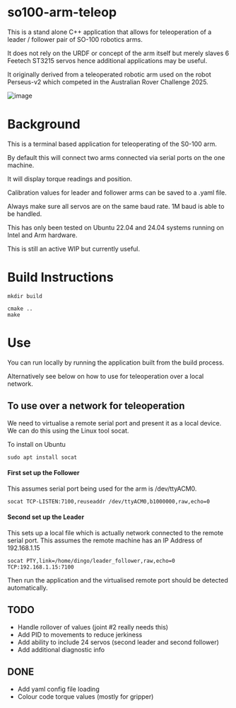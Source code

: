 # so100-arm-teleop

This is a stand alone C++ application that allows for teleoperation of a 
leader / follower pair of SO-100 robotics arms. 

It does not rely on the URDF or concept of the arm itself but merely 
slaves 6 Feetech ST3215 servos hence additional applications may be useful.

It originally derived from a teleoperated robotic arm used on the robot
Perseus-v2 which competed in the Australian Rover Challenge 2025. 

![image](https://github.com/user-attachments/assets/7ac55ace-b064-4ba5-8872-921c4776c9af)

# Background

This is a terminal based application for teleoperating of the S0-100 arm.

By default this will connect two arms connected via serial ports on the one machine.

It will display torque readings and position.

Calibration values for leader and follower arms can be saved to a .yaml file.

Always make sure all servos are on the same baud rate. 1M baud is able to be handled.

This has only been tested on Ubuntu 22.04 and 24.04 systems running on Intel and Arm hardware.

This is still an active WIP but currently useful.

# Build Instructions

```
mkdir build
```

```
cmake ..
make
```

# Use

You can run locally by running the application built from the build process.

Alternatively see below on how to use for teleoperation over a local network.

## To use over a network for teleoperation

We need to virtualise a remote serial port and present it as a local device. We can do this using the
Linux tool socat.

To install on Ubuntu

```
sudo apt install socat
```

#### First set up the Follower

This assumes serial port being used for the arm is /dev/ttyACM0.

```
socat TCP-LISTEN:7100,reuseaddr /dev/ttyACM0,b1000000,raw,echo=0
```

#### Second set up the Leader

This sets up a local file which is actually network connected to the remote serial port.
This assumes the remote machine has an IP Address of 192.168.1.15

```
socat PTY,link=/home/dingo/leader_follower,raw,echo=0 TCP:192.168.1.15:7100
```

Then run the application and the virtualised remote port should be detected automatically.

## TODO

- Handle rollover of values (joint #2 really needs this)
- Add PID to movements to reduce jerkiness
- Add ability to include 24 servos (second leader and second follower)
- Add additional diagnostic info

## DONE

- Add yaml config file loading
- Colour code torque values (mostly for gripper)
